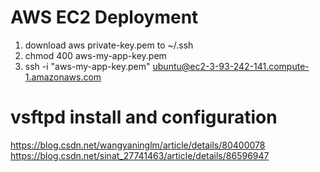 # AWS EC2 Deployment
1. download aws private-key.pem to ~/.ssh  
2. chmod 400 aws-my-app-key.pem
2. ssh -i "aws-my-app-key.pem" ubuntu@ec2-3-93-242-141.compute-1.amazonaws.com

# vsftpd install and configuration
https://blog.csdn.net/wangyaninglm/article/details/80400078  
https://blog.csdn.net/sinat_27741463/article/details/86596947